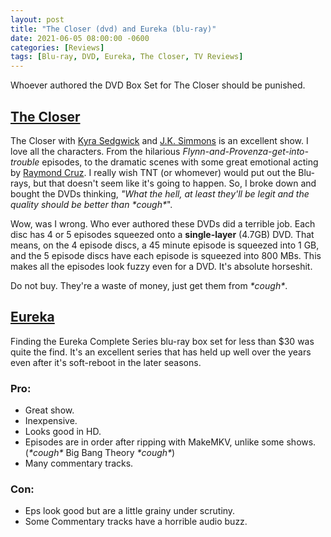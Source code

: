 ```yaml
---
layout: post
title: "The Closer (dvd) and Eureka (blu-ray)"
date: 2021-06-05 08:00:00 -0600
categories: [Reviews]
tags: [Blu-ray, DVD, Eureka, The Closer, TV Reviews]
---
```


Whoever authored the DVD Box Set for The Closer should be punished.

## [The Closer](https://www.imdb.com/title/tt0458253/)

The Closer with [Kyra Sedgwick](https://www.imdb.com/name/nm0001718/) and [J.K. Simmons](https://www.imdb.com/name/nm0799777/) is an excellent show. I love all the characters. From the hilarious *Flynn-and-Provenza-get-into-trouble* episodes, to the dramatic scenes with some great emotional acting by [Raymond Cruz](https://www.imdb.com/name/nm0190441). I really wish TNT (or whomever) would put out the Blu-rays, but that doesn't seem like it's going to happen. So, I broke down and bought the DVDs thinking, *"What the hell, at least they'll be legit and the quality should be better than \*cough\**".

Wow, was I wrong. Who ever authored these DVDs did a terrible job. Each disc has 4 or 5 episodes squeezed onto a **single-layer** (4.7GB) DVD. That means, on the 4 episode discs, a 45 minute episode is squeezed into 1 GB, 
and the 5 episode discs have each episode is squeezed into 800 MBs. This makes all the episodes look fuzzy even for a DVD. It's absolute horseshit. 

Do not buy. They're a waste of money, just get them from *\*cough\**.

## [Eureka](https://www.imdb.com/title/tt0796264/)

Finding the Eureka Complete Series blu-ray box set for less than $30 was quite the find. It's an excellent series that has held up well over the years even after it's soft-reboot in the later seasons.

### Pro:

* Great show.
* Inexpensive.
* Looks good in HD.
* Episodes are in order after ripping with MakeMKV, unlike some shows. (*\*cough\** Big Bang Theory *\*cough\**)
* Many commentary tracks.

### Con:

* Eps look good but are a little grainy under scrutiny.
* Some Commentary tracks have a horrible audio buzz.
